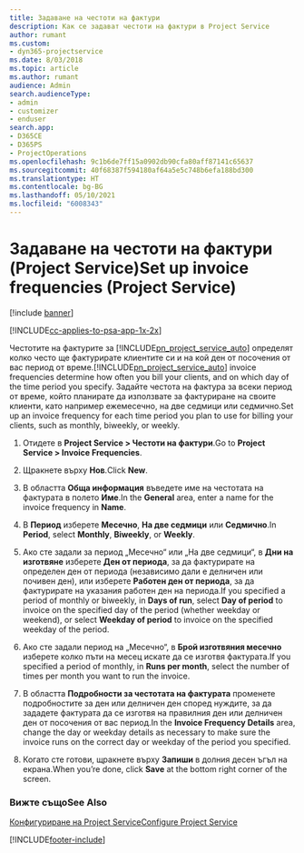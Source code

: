 ```yaml
---
title: Задаване на честоти на фактури
description: Как се задават честоти на фактури в Project Service
author: rumant
ms.custom:
- dyn365-projectservice
ms.date: 8/03/2018
ms.topic: article
ms.author: rumant
audience: Admin
search.audienceType:
- admin
- customizer
- enduser
search.app:
- D365CE
- D365PS
- ProjectOperations
ms.openlocfilehash: 9c1b6de7ff15a0902db90cfa80aff87141c65637
ms.sourcegitcommit: 40f68387f594180af64a5e5c748b6efa188bd300
ms.translationtype: HT
ms.contentlocale: bg-BG
ms.lasthandoff: 05/10/2021
ms.locfileid: "6008343"
---
```

# <a name="set-up-invoice-frequencies-project-service"></a><span data-ttu-id="d6c06-103">Задаване на честоти на фактури (Project Service)</span><span class="sxs-lookup"><span data-stu-id="d6c06-103">Set up invoice frequencies (Project Service)</span></span>

[!include [banner](../includes/psa-now-project-operations.md)]

[!INCLUDE[cc-applies-to-psa-app-1x-2x](../includes/cc-applies-to-psa-app-1x-2x.md)]

<span data-ttu-id="d6c06-104">Честотите на фактурите за [!INCLUDE[pn_project_service_auto](../includes/pn-project-service-auto.md)] определят колко често ще фактурирате клиентите си и на кой ден от посочения от вас период от време.</span><span class="sxs-lookup"><span data-stu-id="d6c06-104">[!INCLUDE[pn_project_service_auto](../includes/pn-project-service-auto.md)] invoice frequencies determine how often you bill your clients, and on which day of the time period you specify.</span></span> <span data-ttu-id="d6c06-105">Задайте честота на фактура за всеки период от време, който планирате да използвате за фактуриране на своите клиенти, като например ежемесечно, на две седмици или седмично.</span><span class="sxs-lookup"><span data-stu-id="d6c06-105">Set up an invoice frequency for each time period you plan to use for billing your clients, such as monthly, biweekly, or weekly.</span></span>  
  
1.  <span data-ttu-id="d6c06-106">Отидете в **Project Service > Честоти на фактури**.</span><span class="sxs-lookup"><span data-stu-id="d6c06-106">Go to **Project Service > Invoice Frequencies**.</span></span>  
  
2.  <span data-ttu-id="d6c06-107">Щракнете върху **Нов**.</span><span class="sxs-lookup"><span data-stu-id="d6c06-107">Click **New**.</span></span>  
  
3.  <span data-ttu-id="d6c06-108">В областта **Обща информация** въведете име на честотата на фактурата в полето **Име**.</span><span class="sxs-lookup"><span data-stu-id="d6c06-108">In the **General** area, enter a name for the invoice frequency in **Name**.</span></span>  
  
4.  <span data-ttu-id="d6c06-109">В **Период** изберете **Месечно**, **На две седмици** или **Седмично**.</span><span class="sxs-lookup"><span data-stu-id="d6c06-109">In **Period**, select **Monthly**, **Biweekly**, or **Weekly**.</span></span>  
  
5.  <span data-ttu-id="d6c06-110">Ако сте задали за период „Месечно“ или „На две седмици“, в **Дни на изготвяне** изберете **Ден от периода**, за да фактурирате на определен ден от периода (независимо дали е делничен или почивен ден), или изберете **Работен ден от периода**, за да фактурирате на указания работен ден на периода.</span><span class="sxs-lookup"><span data-stu-id="d6c06-110">If you specified a period of monthly or biweekly, in **Days of run**, select **Day of period** to invoice on the specified day of the period (whether weekday or weekend), or select **Weekday of period** to invoice on the specified weekday of the period.</span></span>  
  
6.  <span data-ttu-id="d6c06-111">Ако сте задали период на „Месечно“, в **Брой изготвяния месечно** изберете колко пъти на месец искате да се изготвя фактурата.</span><span class="sxs-lookup"><span data-stu-id="d6c06-111">If you specified a period of monthly, in **Runs per month**, select the number of times per month you want to run the invoice.</span></span>  
  
7.  <span data-ttu-id="d6c06-112">В областта **Подробности за честотата на фактурата** променете подробностите за ден или делничен ден според нуждите, за да зададете фактурата да се изготвя на правилния ден или делничен ден от посочения от вас период.</span><span class="sxs-lookup"><span data-stu-id="d6c06-112">In the **Invoice Frequency Details** area, change the day or weekday details as necessary to make sure the invoice runs on the correct day or weekday of the period you specified.</span></span>  
  
8.  <span data-ttu-id="d6c06-113">Когато сте готови, щракнете върху **Запиши** в долния десен ъгъл на екрана.</span><span class="sxs-lookup"><span data-stu-id="d6c06-113">When you’re done, click **Save** at the bottom right corner of the screen.</span></span>  
  
### <a name="see-also"></a><span data-ttu-id="d6c06-114">Вижте също</span><span class="sxs-lookup"><span data-stu-id="d6c06-114">See Also</span></span>  
 [<span data-ttu-id="d6c06-115">Конфигуриране на Project Service</span><span class="sxs-lookup"><span data-stu-id="d6c06-115">Configure Project Service</span></span>](../psa/configure.md)


[!INCLUDE[footer-include](../includes/footer-banner.md)]